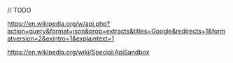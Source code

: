 // TODO

https://en.wikipedia.org/w/api.php?action=query&format=json&prop=extracts&titles=Google&redirects=1&formatversion=2&exintro=1&explaintext=1

https://en.wikipedia.org/wiki/Special:ApiSandbox